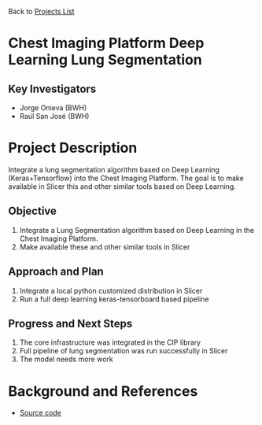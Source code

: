 Back to [Projects List](../../README.md#ProjectsList)

# Chest Imaging Platform Deep Learning Lung Segmentation

## Key Investigators

- Jorge Onieva (BWH)
- Raúl San José (BWH)

# Project Description
Integrate a lung segmentation algorithm based on Deep Learning (Keras+Tensorflow) into the Chest Imaging Platform. 
The goal is to make available in Slicer this and other similar tools based on Deep Learning.

## Objective

1. Integrate a Lung Segmentation algorithm based on Deep Learning in the Chest Imaging Platform. 
1. Make available these and other similar tools in Slicer

## Approach and Plan

1. Integrate a local python customized distribution in Slicer
1. Run a full deep learning keras-tensorboard based pipeline

## Progress and Next Steps

1. The core infrastructure was integrated in the CIP library
1. Full pipeline of lung segmentation was run successfully in Slicer
1. The model needs more work



# Background and References

- [Source code](https://github.com/acil-bwh/ChestImagingPlatform)
